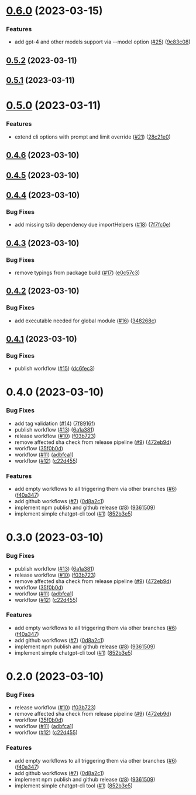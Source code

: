 

# [0.6.0](https://github.com/miroslavzeman/openai-cli/compare/0.5.2...0.6.0) (2023-03-15)


### Features

* add gpt-4 and other models support via --model option ([#25](https://github.com/miroslavzeman/openai-cli/issues/25)) ([9c83c08](https://github.com/miroslavzeman/openai-cli/commit/9c83c08101ef690de44391066bbd137c9277380b))

## [0.5.2](https://github.com/miroslavzeman/openai-cli/compare/0.5.1...0.5.2) (2023-03-11)

## [0.5.1](https://github.com/miroslavzeman/openai-cli/compare/0.5.0...0.5.1) (2023-03-11)

# [0.5.0](https://github.com/miroslavzeman/openai-cli/compare/0.4.6...0.5.0) (2023-03-11)


### Features

* extend cli options with prompt and limit override ([#21](https://github.com/miroslavzeman/openai-cli/issues/21)) ([28c21e0](https://github.com/miroslavzeman/openai-cli/commit/28c21e05d73cbe4ad42f57c2d76da4ede3b65f0b))

## [0.4.6](https://github.com/miroslavzeman/openai-cli/compare/0.4.5...0.4.6) (2023-03-10)

## [0.4.5](https://github.com/miroslavzeman/openai-cli/compare/0.4.4...0.4.5) (2023-03-10)

## [0.4.4](https://github.com/miroslavzeman/openai-cli/compare/0.4.3...0.4.4) (2023-03-10)


### Bug Fixes

* add missing tslib dependency due importHelpers ([#18](https://github.com/miroslavzeman/openai-cli/issues/18)) ([7f7fc0e](https://github.com/miroslavzeman/openai-cli/commit/7f7fc0e1688e88e7bd2fe02d99f727facec36c06))

## [0.4.3](https://github.com/miroslavzeman/openai-cli/compare/0.4.2...0.4.3) (2023-03-10)


### Bug Fixes

* remove typings from package build ([#17](https://github.com/miroslavzeman/openai-cli/issues/17)) ([e0c57c3](https://github.com/miroslavzeman/openai-cli/commit/e0c57c338df0a1469d63be8a934a2101be658e3b))

## [0.4.2](https://github.com/miroslavzeman/openai-cli/compare/0.4.1...0.4.2) (2023-03-10)


### Bug Fixes

* add executable needed for global module ([#16](https://github.com/miroslavzeman/openai-cli/issues/16)) ([348268c](https://github.com/miroslavzeman/openai-cli/commit/348268c20257529d74298512f5dcb4284cd115b0))

## [0.4.1](https://github.com/miroslavzeman/openai-cli/compare/0.4.0...0.4.1) (2023-03-10)


### Bug Fixes

* publish workflow ([#15](https://github.com/miroslavzeman/openai-cli/issues/15)) ([dc6fec3](https://github.com/miroslavzeman/openai-cli/commit/dc6fec32150a4867d6b7e06e3893955b19271309))

# 0.4.0 (2023-03-10)


### Bug Fixes

* add tag validation ([#14](https://github.com/miroslavzeman/openai-cli/issues/14)) ([7f8916f](https://github.com/miroslavzeman/openai-cli/commit/7f8916fa4d4b495967e322a96d72328bf19e5152))
* publish workflow ([#13](https://github.com/miroslavzeman/openai-cli/issues/13)) ([6a1a381](https://github.com/miroslavzeman/openai-cli/commit/6a1a3811daa91bcefbd08d822ecc8de54c660ad1))
* release workflow ([#10](https://github.com/miroslavzeman/openai-cli/issues/10)) ([f03b723](https://github.com/miroslavzeman/openai-cli/commit/f03b723b01ee1e2423ce793c6fd2c0de8bc30f97))
* remove affected sha check from release pipeline ([#9](https://github.com/miroslavzeman/openai-cli/issues/9)) ([472eb9d](https://github.com/miroslavzeman/openai-cli/commit/472eb9d854c034190cc991f0ddc49929c881e0f4))
* workflow ([35f0b0d](https://github.com/miroslavzeman/openai-cli/commit/35f0b0da5c99f3a0f0cf3e62953d10b5980f96d8))
* workflow ([#11](https://github.com/miroslavzeman/openai-cli/issues/11)) ([adbfca1](https://github.com/miroslavzeman/openai-cli/commit/adbfca134db70964da74a6cd9eb7aac1f3d9c343))
* workflow ([#12](https://github.com/miroslavzeman/openai-cli/issues/12)) ([c22d455](https://github.com/miroslavzeman/openai-cli/commit/c22d455f63ca8ebd782a7b699d592991b14e9f52))


### Features

* add empty workflows to all triggering them via other branches ([#6](https://github.com/miroslavzeman/openai-cli/issues/6)) ([f40a347](https://github.com/miroslavzeman/openai-cli/commit/f40a347a62fd3ab6696cbb602abaaaa3a2329a28))
* add github workflows ([#7](https://github.com/miroslavzeman/openai-cli/issues/7)) ([0d8a2c1](https://github.com/miroslavzeman/openai-cli/commit/0d8a2c1f5be922ae91dc74bc93415d35cfcddee6))
* implement npm publish and github release ([#8](https://github.com/miroslavzeman/openai-cli/issues/8)) ([9361509](https://github.com/miroslavzeman/openai-cli/commit/9361509810917f0e6f080edcabb9c1f55bd2fd86))
* implement simple chatgpt-cli tool ([#1](https://github.com/miroslavzeman/openai-cli/issues/1)) ([852b3e5](https://github.com/miroslavzeman/openai-cli/commit/852b3e58c8a991a15d4fb61b59ca532a9007b6b6))

# 0.3.0 (2023-03-10)


### Bug Fixes

* publish workflow ([#13](https://github.com/miroslavzeman/openai-cli/issues/13)) ([6a1a381](https://github.com/miroslavzeman/openai-cli/commit/6a1a3811daa91bcefbd08d822ecc8de54c660ad1))
* release workflow ([#10](https://github.com/miroslavzeman/openai-cli/issues/10)) ([f03b723](https://github.com/miroslavzeman/openai-cli/commit/f03b723b01ee1e2423ce793c6fd2c0de8bc30f97))
* remove affected sha check from release pipeline ([#9](https://github.com/miroslavzeman/openai-cli/issues/9)) ([472eb9d](https://github.com/miroslavzeman/openai-cli/commit/472eb9d854c034190cc991f0ddc49929c881e0f4))
* workflow ([35f0b0d](https://github.com/miroslavzeman/openai-cli/commit/35f0b0da5c99f3a0f0cf3e62953d10b5980f96d8))
* workflow ([#11](https://github.com/miroslavzeman/openai-cli/issues/11)) ([adbfca1](https://github.com/miroslavzeman/openai-cli/commit/adbfca134db70964da74a6cd9eb7aac1f3d9c343))
* workflow ([#12](https://github.com/miroslavzeman/openai-cli/issues/12)) ([c22d455](https://github.com/miroslavzeman/openai-cli/commit/c22d455f63ca8ebd782a7b699d592991b14e9f52))


### Features

* add empty workflows to all triggering them via other branches ([#6](https://github.com/miroslavzeman/openai-cli/issues/6)) ([f40a347](https://github.com/miroslavzeman/openai-cli/commit/f40a347a62fd3ab6696cbb602abaaaa3a2329a28))
* add github workflows ([#7](https://github.com/miroslavzeman/openai-cli/issues/7)) ([0d8a2c1](https://github.com/miroslavzeman/openai-cli/commit/0d8a2c1f5be922ae91dc74bc93415d35cfcddee6))
* implement npm publish and github release ([#8](https://github.com/miroslavzeman/openai-cli/issues/8)) ([9361509](https://github.com/miroslavzeman/openai-cli/commit/9361509810917f0e6f080edcabb9c1f55bd2fd86))
* implement simple chatgpt-cli tool ([#1](https://github.com/miroslavzeman/openai-cli/issues/1)) ([852b3e5](https://github.com/miroslavzeman/openai-cli/commit/852b3e58c8a991a15d4fb61b59ca532a9007b6b6))

# 0.2.0 (2023-03-10)


### Bug Fixes

* release workflow ([#10](https://github.com/miroslavzeman/openai-cli/issues/10)) ([f03b723](https://github.com/miroslavzeman/openai-cli/commit/f03b723b01ee1e2423ce793c6fd2c0de8bc30f97))
* remove affected sha check from release pipeline ([#9](https://github.com/miroslavzeman/openai-cli/issues/9)) ([472eb9d](https://github.com/miroslavzeman/openai-cli/commit/472eb9d854c034190cc991f0ddc49929c881e0f4))
* workflow ([35f0b0d](https://github.com/miroslavzeman/openai-cli/commit/35f0b0da5c99f3a0f0cf3e62953d10b5980f96d8))
* workflow ([#11](https://github.com/miroslavzeman/openai-cli/issues/11)) ([adbfca1](https://github.com/miroslavzeman/openai-cli/commit/adbfca134db70964da74a6cd9eb7aac1f3d9c343))
* workflow ([#12](https://github.com/miroslavzeman/openai-cli/issues/12)) ([c22d455](https://github.com/miroslavzeman/openai-cli/commit/c22d455f63ca8ebd782a7b699d592991b14e9f52))


### Features

* add empty workflows to all triggering them via other branches ([#6](https://github.com/miroslavzeman/openai-cli/issues/6)) ([f40a347](https://github.com/miroslavzeman/openai-cli/commit/f40a347a62fd3ab6696cbb602abaaaa3a2329a28))
* add github workflows ([#7](https://github.com/miroslavzeman/openai-cli/issues/7)) ([0d8a2c1](https://github.com/miroslavzeman/openai-cli/commit/0d8a2c1f5be922ae91dc74bc93415d35cfcddee6))
* implement npm publish and github release ([#8](https://github.com/miroslavzeman/openai-cli/issues/8)) ([9361509](https://github.com/miroslavzeman/openai-cli/commit/9361509810917f0e6f080edcabb9c1f55bd2fd86))
* implement simple chatgpt-cli tool ([#1](https://github.com/miroslavzeman/openai-cli/issues/1)) ([852b3e5](https://github.com/miroslavzeman/openai-cli/commit/852b3e58c8a991a15d4fb61b59ca532a9007b6b6))